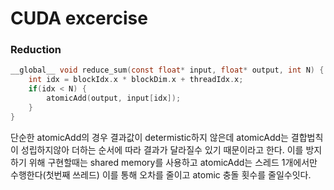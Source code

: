 # CUDA excercise

### Reduction

```C
__global__ void reduce_sum(const float* input, float* output, int N) {
    int idx = blockIdx.x * blockDim.x + threadIdx.x;
    if(idx < N) {
        atomicAdd(output, input[idx]);
    }
}
```

단순한 atomicAdd의 경우 결과값이 determistic하지 않은데 atomicAdd는 결합법칙이 성립하지않아 더하는 순서에 따라 결과가 달라질수 있기 때문이라고 한다. 이를 방지하기 위해 구현할때는 shared memory를 사용하고 atomicAdd는 스레드 1개에서만 수행한다(첫번째 쓰레드)
이를 통해 오차를 줄이고 atomic 충돌 횟수를 줄일수잇다.